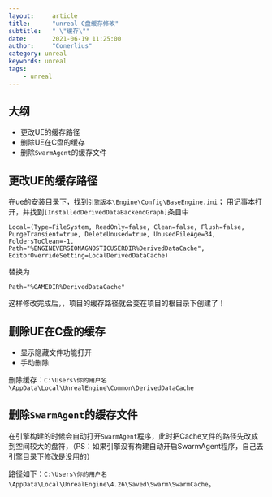 ```yaml
---
layout:     article
title:      "unreal C盘缓存修改"
subtitle:   " \"缓存\""
date:       2021-06-19 11:25:00
author:     "Conerlius"
category: unreal
keywords: unreal
tags:
    - unreal
---
```


## 大纲

- 更改UE的缓存路径
- 删除UE在C盘的缓存
- 删除`SwarmAgent`的缓存文件


## 更改UE的缓存路径

在ue的安装目录下，找到`引擎版本\Engine\Config\BaseEngine.ini`；
用记事本打开，并找到`[InstalledDerivedDataBackendGraph]`条目中

```
Local=(Type=FileSystem, ReadOnly=false, Clean=false, Flush=false, PurgeTransient=true, DeleteUnused=true, UnusedFileAge=34, FoldersToClean=-1, Path="%ENGINEVERSIONAGNOSTICUSERDIR%DerivedDataCache", EditorOverrideSetting=LocalDerivedDataCache)
```

替换为
```
Path="%GAMEDIR%DerivedDataCache"
```

这样修改完成后，，项目的缓存路径就会变在项目的根目录下创建了！

## 删除UE在C盘的缓存

- 显示隐藏文件功能打开
- 手动删除

删除缓存：`C:\Users\你的用户名\AppData\Local\UnrealEngine\Common\DerivedDataCache`

## 删除`SwarmAgent`的缓存文件

在引擎构建的时候会自动打开`SwarmAgent`程序，此时把Cache文件的路径先改成到空间较大的盘符，（PS：如果引擎没有构建自动开启SwarmAgent程序，自己去引擎目录下修改是没用的）

路径如下：`C:\Users\你的用户名\AppData\Local\UnrealEngine\4.26\Saved\Swarm\SwarmCache`。
